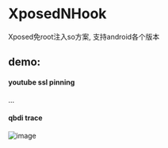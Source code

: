 ﻿# XposedNHook

Xposed免root注入so方案, 支持android各个版本

## demo:
#### youtube ssl pinning
...

#### qbdi trace
![image](https://github.com/Mrack/XposedNHook/assets/15072171/87d14b94-736f-4511-bcc2-de14d331f6c4)
